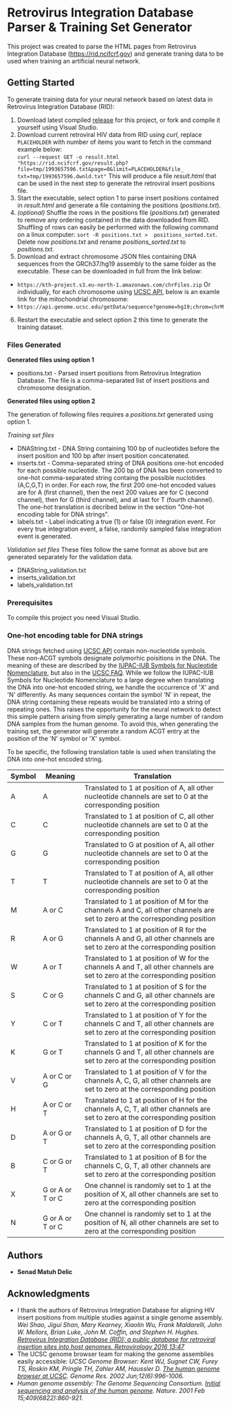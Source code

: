 # Retrovirus Integration Database Parser & Training Set Generator 
This project was created to parse the HTML pages from Retrovirus Integration Database (https://rid.ncifcrf.gov) and generate traning data to be used when training an artificial neural network.

## Getting Started

To generate training data for your neural network based on latest data in Retrovirus Integration Database (RID):
1. Download latest compiled [release](https://github.com/senadmd/RetrovirusIntegrationDatabaseParser/releases "latest release") for this project, or fork and compile it yourself using Visual Studio.
2. Download current retroviral HIV data from RID using *curl*, replace `PLACEHOLDER` with number of items you want to fetch in the command example below:  
``
curl --request GET -o result.html "https://rid.ncifcrf.gov/result.php?file=tmp/1993657596.txt&page=0&limit=PLACEHOLDER&file_
txt=tmp/1993657596.dwnld.txt"
``
  This will produce a file *result.html* that can be used in the next step to generate the retroviral insert positions file.
3. Start the executable, select option 1 to parse insert positions contained in *result.html* and generate a file containing the positions (*positions.txt*).
4. *(optional)* Shuffle the rows in the positions file (*positions.txt*) generated to remove any ordering contained in the data downloaded from RID. Shuffling of rows can easily be performed with the following command on a linux computer: 
``
sort -R positions.txt >  positions_sorted.txt
``.
  Delete now *positions.txt* and rename *positions_sorted.txt* to *positions.txt*.
5. Download and extract chromosome JSON files containing DNA sequences from the GRCh37/hg19 assembly to the same folder as the executable. These can be downloaded in full from the link below:
* ``https://kth-project.s3.eu-north-1.amazonaws.com/chrFiles.zip``
Or individually, for each chromosome using [UCSC API](http://genome.ucsc.edu/goldenPath/help/api.html), below is an examle link for the mitochondrial chromosome:
* ``https://api.genome.ucsc.edu/getData/sequence?genome=hg19;chrom=chrM``
6. Restart the executable and select option 2 this time to generate the training dataset.
### Files Generated
**Generated files using option 1**
- positions.txt - Parsed insert positions from Retrovirus Integration Database. The file is a comma-separated list of insert positions and chromosome designation. 

**Generated files using option 2**

The generation of following files requires a *positions.txt* generated using option 1.

*Training set files*
- DNAString.txt - DNA String containing 100 bp of nucleotides before the insert position and 100 bp after insert position concatenated.
- inserts.txt - Comma-separated string of DNA positions one-hot encoded for each possible nucleotide. The 200 bp of DNA has been converted to one-hot comma-separated string containg the possible nuclotides (A,C,G,T) in order. For each row, the first 200 one-hot encoded values are for A (first channel), then the next 200 values are for C (second channel), then for G (third channel), and at last for T (fourth channel). The one-hot translation is decribed below in the section "One-hot encoding table for DNA strings".
- labels.txt - Label indicating a true (1) or false (0) integration event. For every true integration event, a false, randomly sampled false integration event is generated.

*Validation set files* 
These files follow the same format as above but are generated separately for the validation data.
- DNAString_validation.txt
- inserts_validation.txt
- labels_validation.txt    

### Prerequisites

To compile this project you need Visual Studio.

### One-hot encoding table for DNA strings
DNA strings fetched using [UCSC API](http://genome.ucsc.edu/goldenPath/help/api.html) contain non-nucleotide symbols. These non-ACGT symbols designate polymorhic poisitions in the DNA. The meaning of these are described by the [IUPAC-IUB Symbols for Nucleotide Nomenclature](https://www.qmul.ac.uk/sbcs/iubmb/misc/naseq.html), but also in the [UCSC FAQ](https://genome-euro.ucsc.edu/FAQ/FAQdownloads.html#download5).
While we follow the IUPAC-IUB Symbols for Nucleotide Nomenclature to a large degree when translating the DNA into one-hot encoded string, we handle the occurrence of 'X' and 'N' differently. As many sequences contain the symbol 'N' in repeat, the DNA string containing these repeats would be translated into a string of repeating ones. This raises the opportunity for the neural network to detect this simple pattern arising from simply generating a large number of random DNA samples from the human genome. To avoid this, when generating the training set, the generator will generate a random ACGT entry at the position of the 'N' symbol or 'X' symbol.

To be specific, the following translation table is used when translating the DNA into one-hot encoded string.


| Symbol | Meaning | Translation |
| --- | --- | --- |
| A | A | Translated to 1 at position of A, all other nucleotide channels are set to 0 at the corresponding position |
| C | C | Translated to 1 at position of C, all other nucleotide channels are set to 0 at the corresponding position |
| G | G | Translated to G at position of A, all other nucleotide channels are set to 0 at the corresponding position |
| T | T | Translated to T at position of A, all other nucleotide channels are set to 0 at the corresponding position |
| M | A or C | Translated to 1 at position of M for the channels A and C, all other channels are set to zero at the corresponding position |
| R | A or G | Translated to 1 at position of R for the channels A and G, all other channels are set to zero at the corresponding position |
| W | A or T | Translated to 1 at position of W for the channels A and T, all other channels are set to zero at the corresponding position |
| S | C or G | Translated to 1 at position of S for the channels C and G, all other channels are set to zero at the corresponding position |
| Y | C or T | Translated to 1 at position of Y for the channels C and T, all other channels are set to zero at the corresponding position |
| K | G or T | Translated to 1 at position of K for the channels G and T, all other channels are set to zero at the corresponding position |
| V | A or C or G | Translated to 1 at position of V for the channels A, C, G, all other channels are set to zero at the corresponding position |
| H | A or C or T | Translated to 1 at position of H for the channels A, C, T, all other channels are set to zero at the corresponding position |
| D | A or G or T | Translated to 1 at position of D for the channels A, G, T, all other channels are set to zero at the corresponding position |
| B | C or G or T | Translated to 1 at position of B for the channels C, G, T, all other channels are set to zero at the corresponding position |
| X | G or A or T or C | One channel is randomly set to 1 at the position of X, all other channels are set to zero at the corresponding position |
| N | G or A or T or C | One channel is randomly set to 1 at the position of N, all other channels are set to zero at the corresponding position |
 
## Authors

* **Senad Matuh Delic** 



## Acknowledgments

* I thank the authors of Retrovirus Integration Database for aligning HIV insert positions from multiple studies against a single genome assembly.
*Wei Shao, Jigui Shan, Mary Kearney, Xiaolin Wu, Frank Maldarelli, John W. Mellors, Brian Luke, John M. Coffin, and Stephen H. Hughes. [Retrovirus Integration Database (RID): a public database for retroviral insertion sites into host genomes. Retrovirology 2016 13:47](http://www.retrovirology.com/content/13/1/47)*
* The UCSC genome browser team for making the genome assemblies easily accessible: *UCSC Genome Browser: Kent WJ, Sugnet CW, Furey TS, Roskin KM, Pringle TH, Zahler AM, Haussler D. [The human genome browser at UCSC](http://www.genome.org/cgi/content/abstract/12/6/996). Genome Res. 2002 Jun;12(6):996-1006.*
* *Human genome assembly: The Genome Sequencing Consortium. [Initial sequencing and analysis of the human genome](http://www.nature.com/nature/journal/v409/n6822/abs/409860a0.html). Nature. 2001 Feb 15;409(6822):860-921.*